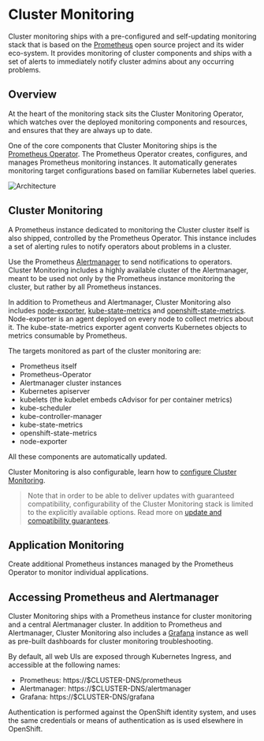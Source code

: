 # Cluster Monitoring

Cluster monitoring ships with a pre-configured and self-updating monitoring stack that is based on the [Prometheus][prometheus] open source project and its wider eco-system. It provides monitoring of cluster components and ships with a set of alerts to immediately notify cluster admins about any occurring problems.

## Overview

At the heart of the monitoring stack sits the Cluster Monitoring Operator, which watches over the deployed monitoring components and resources, and ensures that they are always up to date.

One of the core components that Cluster Monitoring ships is the [Prometheus Operator][prom-operator]. The Prometheus Operator creates, configures, and manages Prometheus monitoring instances. It automatically generates monitoring target configurations based on familiar Kubernetes label queries.

![Architecture](./arch.png)

## Cluster Monitoring

A Prometheus instance dedicated to monitoring the Cluster cluster itself is also shipped, controlled by the Prometheus Operator. This instance includes a set of alerting rules to notify operators about problems in a cluster.

Use the Prometheus [Alertmanager][alertmanager] to send notifications to operators. Cluster Monitoring includes a highly available cluster of the Alertmanager, meant to be used not only by the Prometheus instance monitoring the cluster, but rather by all Prometheus instances.

In addition to Prometheus and Alertmanager, Cluster Monitoring also includes [node-exporter][node-exporter], [kube-state-metrics][kube-state] and [openshift-state-metrics][openshift-state]. Node-exporter is an agent deployed on every node to collect metrics about it. The kube-state-metrics exporter agent converts Kubernetes objects to metrics consumable by Prometheus.

The targets monitored as part of the cluster monitoring are:

- Prometheus itself
- Prometheus-Operator
- Alertmanager cluster instances
- Kubernetes apiserver
- kubelets (the kubelet embeds cAdvisor for per container metrics)
- kube-scheduler
- kube-controller-manager
- kube-state-metrics
- openshift-state-metrics
- node-exporter

All these components are automatically updated.

Cluster Monitoring is also configurable, learn how to [configure Cluster Monitoring][configure-monitoring].

> Note that in order to be able to deliver updates with guaranteed compatibility, configurability of the Cluster Monitoring stack is limited to the explicitly available options. Read more on [update and compatibility guarantees][update-and-compatibility-guarantees].

## Application Monitoring

Create additional Prometheus instances managed by the Prometheus Operator to monitor individual applications.

## Accessing Prometheus and Alertmanager

Cluster Monitoring ships with a Prometheus instance for cluster monitoring and a central Alertmanager cluster. In addition to Prometheus and Alertmanager, Cluster Monitoring also includes a [Grafana][grafana] instance as well as pre-built dashboards for cluster monitoring troubleshooting.

By default, all web UIs are exposed through Kubernetes Ingress, and accessible at the following names:

- Prometheus: https://$CLUSTER-DNS/prometheus
- Alertmanager: https://$CLUSTER-DNS/alertmanager
- Grafana: https://$CLUSTER-DNS/grafana

Authentication is performed against the OpenShift identity system, and uses the same credentials or means of authentication as is used elsewhere in OpenShift.

[alertmanager]: https://prometheus.io/docs/alerting/alertmanager/
[grafana]: https://grafana.com/
[configure-monitoring]: user-guides/configuring-cluster-monitoring.md
[node-exporter]: https://github.com/prometheus/node_exporter
[kube-state]: https://github.com/kubernetes/kube-state-metrics
[openshift-state]: https://github.com/kubernetes/openshift-state-metrics
[prom-operator]: https://coreos.com/operators/prometheus/docs/latest/
[prometheus]: https://prometheus.io/
[update-and-compatibility-guarantees]: user-guides/update-and-compatibility-guarantees.md
